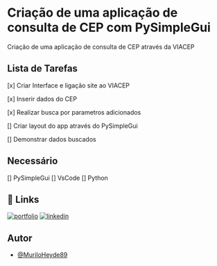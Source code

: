 # Criação de uma aplicação de consulta de CEP com PySimpleGui

Criação de uma aplicação de consulta de CEP através da VIACEP


## Lista de Tarefas

[x] Criar Interface e ligação site ao VIACEP

[x] Inserir dados do CEP

[x] Realizar busca por parametros adicionados

[] Criar layout do app através do PySimpleGui

[] Demonstrar dados buscados

## Necessário

[] PySimpleGui
[] VsCode
[] Python

## 🔗 Links
[![portfolio](https://img.shields.io/badge/my_portfolio-000?style=for-the-badge&logo=ko-fi&logoColor=white)](https://github.com/MuriloHeyde89/)
[![linkedin](https://img.shields.io/badge/linkedin-0A66C2?style=for-the-badge&logo=linkedin&logoColor=white)](https://www.linkedin.com/in/murilo-heyde/)



## Autor

- [@MuriloHeyde89](https://github.com/MuriloHeyde89)